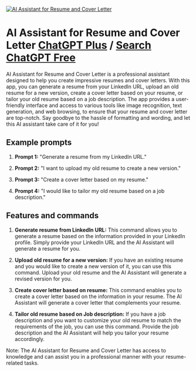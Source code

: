 
[![AI Assistant for Resume and Cover Letter](https://files.oaiusercontent.com/file-Szx5pTucF3uoitL8bcgIHUqK?se=2123-10-17T17%3A27%3A20Z&sp=r&sv=2021-08-06&sr=b&rscc=max-age%3D31536000%2C%20immutable&rscd=attachment%3B%20filename%3DMajorGen.png&sig=uhmjAcbFA5kwRtgUIYo/k2ovooIQJChTTRRU8Pl8uAE%3D)](https://chat.openai.com/g/g-G9nlEG33x-ai-assistant-for-resume-and-cover-letter)

# AI Assistant for Resume and Cover Letter [ChatGPT Plus](https://chat.openai.com/g/g-G9nlEG33x-ai-assistant-for-resume-and-cover-letter) / [Search ChatGPT Free](https://gptcall.net/index.html#/?search=AI%20Assistant%20for%20Resume%20and%20Cover%20Letter)

AI Assistant for Resume and Cover Letter is a professional assistant designed to help you create impressive resumes and cover letters. With this app, you can generate a resume from your LinkedIn URL, upload an old resume for a new version, create a cover letter based on your resume, or tailor your old resume based on a job description. The app provides a user-friendly interface and access to various tools like image recognition, text generation, and web browsing, to ensure that your resume and cover letter are top-notch. Say goodbye to the hassle of formatting and wording, and let this AI assistant take care of it for you!

## Example prompts

1. **Prompt 1:** "Generate a resume from my LinkedIn URL."

2. **Prompt 2:** "I want to upload my old resume to create a new version."

3. **Prompt 3:** "Create a cover letter based on my resume."

4. **Prompt 4:** "I would like to tailor my old resume based on a job description."

## Features and commands

1. **Generate resume from LinkedIn URL:** This command allows you to generate a resume based on the information provided in your LinkedIn profile. Simply provide your LinkedIn URL and the AI Assistant will generate a resume for you.

2. **Upload old resume for a new version:** If you have an existing resume and you would like to create a new version of it, you can use this command. Upload your old resume and the AI Assistant will generate a revised version for you.

3. **Create cover letter based on resume:** This command enables you to create a cover letter based on the information in your resume. The AI Assistant will generate a cover letter that complements your resume.

4. **Tailor old resume based on Job description:** If you have a job description and you want to customize your old resume to match the requirements of the job, you can use this command. Provide the job description and the AI Assistant will help you tailor your resume accordingly.

Note: The AI Assistant for Resume and Cover Letter has access to knowledge and can assist you in a professional manner with your resume-related tasks.


